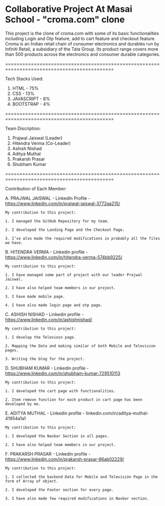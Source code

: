 # Collaborative Project At Masai School - "croma.com" clone

This project is the clone of croma.com with some of its basic functionalities including Login and Otp feature, add to cart feature and checkout feature. 
Croma is an Indian retail chain of consumer electronics and durables run by Infiniti Retail, a subsidiary of the Tata Group. Its product range covers more than 500 products across the electronics and consumer durable categories.

============================================================================================

Tech Stacks Used:
1. HTML - 75%
2. CSS - 13%
3. JAVASCRIPT - 8%
4. BOOTSTRAP - 4%

============================================================================================

Team Discription:
1. Prajwal Jaiswal (Leader)
2. Hitendra Verma (Co-Leader)
3. Ashish Nishad
4. Aditya Muthal
5. Prakarsh Prasar
6. Shubham Kumar

============================================================================================

Contribution of Each Member:

A.  PRAJWAL JAISWAL - LinkedIn Profile - https://www.linkedin.com/in/prajwal-jaiswal-3772aa215/

    My contribution to this project:
    
    1. I managed the GitHub Repository for my team.
    
    2. I developed the Landing Page and the Checkout Page.
    
    3. I’ve also made the required modifications in probably all the files we have.
    
    
B.  HITENDRA VERMA - Linkedin profile - https://www.linkedin.com/in/hitendra-verma-574bb9225/

    My contribution to this project:
    
    1. I have managed some part of project with our leader Prajwal Jaiswal.
    
    2. I have also helped team members in our project.
    
    3. I have made mobile page.
    
    4. I have also made login page and otp page.
    
  C.  ASHISH NISHAD - Linkedin profile - https://www.linkedin.com/in/ashishnishad/

    My contribution to this project:
    
    1. I develop the Televiosn page.
    
    2. Mapping the Data and making similar of both Mobile and Television pages.
    
    3. Writing the blog for the project.
    
  D.  SHUBHAM KUMAR - Linkedin profile - https://www.linkedin.com/in/shubham-kumar-729510113

    My contribution to this project:
    
    1. I developed the cart page with functionalities.
    
    2. Item remove function for each product in cart page has been developed by me.
    

  E.  ADITYA MUTHAL - Linkedin profile - linkedin.com/in/aditya-muthal-41954a1a1

    My contribution to this project:
    
    1. I developed the Navbar Section in all pages.
    
    2. I have also helped team members in our project.
    
  F.  PRAKARSH PRASAR - Linkedin profile - https://www.linkedin.com/in/prakarsh-prasar-66ab02229/

    My contribution to this project:
    
    1. I collected the backend Data for Mobile and Televisión Page in the form of Array of object.  
    
    2. I developed the Footer section for every page.
    
    3. I have also made few required modifications in Navbar section.
